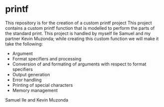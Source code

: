 # printf
This repository is for the creation of a custom printf project
This project contains a custom printf function that is modelled to perform the parts of the standard print.
This project is handled by myself Ile Samuel and my partner Kevin Muzonda;
while creating this custom function we will make it take the following:
 * Argument
 * Format specifiers and processing
 * Conversion of and formating of arguments with respect to format specifiers
 * Output generation
 * Error handling
 * Printing of special characters
 * Memory management


Samuel Ile and Kevin Muzonda
